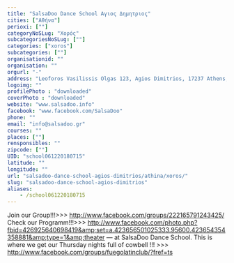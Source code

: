 ```yaml
---
title: "SalsaDoo Dance School Αγιος Δημητριος"
cities: ["Αθήνα"]
perioxi: [""]
categoryNoSLug: "Χορός"
subcategoriesNoSLug: [""]
categories: ["xoros"]
subcategories: [""]
organisationid: ""
organisation: ""
orgurl: "-"
address: "Leoforos Vasilissis Olgas 123, Agios Dimitrios, 17237 Athens, Greece"
logoimg: ""
profilePhoto : "downloaded"
coverPhoto : "downloaded"
website: "www.salsadoo.info"
facebook: "www.facebook.com/SalsaDoo"
phone: ""
email: "info@salsadoo.gr"
courses: ""
places: [""]
rensponsibles: ""
zipcode: [""]
UID: "school061220180715"
latitude: ""
longitude: ""
url: "salsadoo-dance-school-agios-dimitrios/athina/xoros/"
slug: "salsadoo-dance-school-agios-dimitrios"
aliases:
    - /school061220180715
---
```





Join our Group!!!&gt;&gt;&gt; http://www.facebook.com/groups/222165791243425/ Check our Programm!!!&gt;&gt;&gt; http://www.facebook.com/photo.php?fbid=426925640698419&amp;set=a.423656501025333.95600.423654354358881&amp;type=1&amp;theater — at SalsaDoo Dance School. This is where we get our Thursday nights full of cowbell !!! &gt;&gt;&gt; http://www.facebook.com/groups/fuegolatinclub/?fref=ts